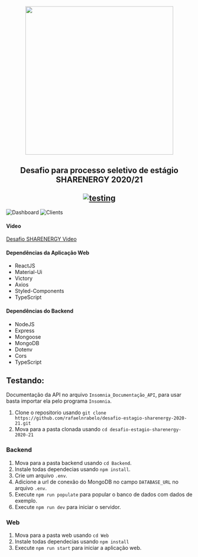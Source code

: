 <h1 align="center">
  <img src="https://sharenergy.com.br/wp-content/uploads/2018/08/logo-Sharenergy-01.png" width=400 /> <br/>
</h1>

<h2 align="center">
  Desafio para processo seletivo de estágio SHARENERGY 2020/21<br/> <br/>
  <a href="https://github.com/rafaelnrabelo/desafio-estagio-sharenergy-2020-21#testando">
    <img src="https://img.shields.io/badge/Testing-Install-%2300a2a2" alt="testing"/>
  </a>
</h2>

![Dashboard](https://user-images.githubusercontent.com/55251721/99190727-0f6e9a00-2747-11eb-9547-670e029c9fd7.png)
![Clients](https://user-images.githubusercontent.com/55251721/99194400-e574a200-275d-11eb-8d22-03ac372ed491.png)

  #### Video
  <a href="https://youtu.be/or3baIw8urk">
    Desafio SHARENERGY Video
  </a>
   
   #### Dependências da Aplicação Web
  - ReactJS
  - Material-Ui
  - Victory
  - Axios
  - Styled-Components
  - TypeScript
    
   #### Dependências do Backend
   - NodeJS
   - Express
   - Mongoose
   - MongoDB
   - Dotenv
   - Cors
   - TypeScript
  

## Testando:
   Documentação da API no arquivo `Insomnia_Documentação_API`, para usar basta importar ela pelo programa `Insomnia`.

   1. Clone o repositorio usando `git clone https://github.com/rafaelnrabelo/desafio-estagio-sharenergy-2020-21.git`
   2. Mova para a pasta clonada usando `cd desafio-estagio-sharenergy-2020-21`

  ### Backend
   1. Mova para a pasta backend usando `cd Backend`.
   2. Instale todas dependecias usando `npm install`.
   3. Crie um arquivo `.env`.
   4. Adicione a url de conexão do MongoDB no campo `DATABASE_URL` no arquivo `.env`.
   5. Execute `npm run populate` para popular o banco de dados com dados de exemplo.
   6. Execute `npm run dev` para iniciar o servidor.

  ### Web
   1. Mova para a pasta web usando `cd Web`
   2. Instale todas dependecias usando `npm install`
   3. Execute `npm run start` para iniciar a aplicação web.
